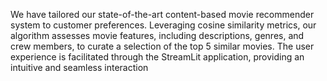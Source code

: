We have tailored our state-of-the-art content-based movie recommender system to customer preferences. Leveraging cosine similarity metrics, our algorithm assesses movie features, including descriptions, genres, and crew members, to curate a selection of the top 5 similar movies. The user experience is facilitated through the StreamLit application, providing an intuitive and seamless interaction
